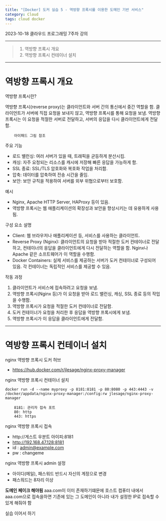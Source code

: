 ```yaml
---
title: "[Docker] 도커 실습 5 - 역방향 프록시를 이용한 도메인 기반 서비스"
category: Cloud
tags: cloud docker 
---
```


2023-10-18 클라우드 프로그래밍 7주차 강의

-----

> 1. 역방향 프록시 개요
> 2. 역방향 프록시 컨테이너 설치

------

# 역방향 프록시 개요

역방향 프록시란?

역방향 프록시(reverse proxy)는 클라이언트와 서버 간의 통신에서 중간 역할을 함. 클라이언트가 서버에 직접 요청을 보내지 않고, 역방향 프록시를 통해 요청을 보냄. 역방향 프록시는 이 요청을 적절한 서버로 전달하고, 서버의 응답을 다시 클라이언트에게 전달함.

        아이패드 그림 참조

주요 기능
- 로드 밸런싱: 여러 서버가 있을 때, 트래픽을 균등하게 분산시킴.
- 캐싱: 자주 요청되는 리소스를 캐시에 저장해 빠른 응답을 가능하게 함.
- SSL 종료: SSL/TLS 암호화와 복호화 작업을 처리함.
- 압축: 데이터를 압축하여 전송 시간을 줄임.
- 보안: 보안 규칙을 적용하여 서버를 외부 위협으로부터 보호함.

예시
- Nginx, Apache HTTP Server, HAProxy 등이 있음.
- 역방향 프록시는 웹 애플리케이션의 확장성과 보안을 향상시키는 데 유용하게 사용됨.

구성 요소 설명
- Client: 웹 브라우저나 애플리케이션 등, 서비스를 사용하는 클라이언트.
- Reverse Proxy (Nginx): 클라이언트의 요청을 받아 적절한 도커 컨테이너로 전달하고, 컨테이너의 응답을 클라이언트에게 다시 전달하는 역할을 함. Nginx나 Apache 같은 소프트웨어가 이 역할을 수행함.
- Docker Containers: 실제 서비스를 제공하는 서버가 도커 컨테이너로 구성되어 있음. 각 컨테이너는 독립적인 서비스를 제공할 수 있음.

작동 과정
1. 클라이언트가 서비스에 접속하려고 요청을 보냄.
2. 역방향 프록시(Nginx 등)가 이 요청을 받아 로드 밸런싱, 캐싱, SSL 종료 등의 작업을 수행함.
3. 역방향 프록시가 요청을 적절한 도커 컨테이너로 전달함.
4. 도커 컨테이너가 요청을 처리한 후 응답을 역방향 프록시에게 보냄.
5. 역방향 프록시가 이 응답을 클라이언트에게 전달함.

-----

# 역방향 프록시 컨테이너 설치

nginx 역방향 프록시 도커 허브
- https://hub.docker.com/r/jlesage/nginx-proxy-manager

nginx 역방향 프록시 컨테이너 설치
```shell
docker run -d --name myproxy -p 8181:8181 -p 80:8080 -p 443:4443 -v /docker/appdata/nginx-proxy-manager:/config:rw jlesage/nginx-proxy-manager
```

        8181: 관리자 접속 포트
        80: http
        443: https

nginx 역방향 프록시 접속
- http://게스트 우분트 아이피:8181
- http://192.168.47.128:8181
- id : admin@example.com
- pw : changeme

nginx 역방향 프록시 admin 설정
- 아이디(메일), 패스워드 반드시 자신의 계정으로 변경
- 패스워드는 8자리 이상

**도메인 페이크 해야됨** aaa.com이 이미 존재하기떄문에 호스트 컴퓨터 내에서 aaa.com으로 접속을하면 기존에 있는 그 도메인이 아니라 내가 설정한 IP로 접속할 수 있게 해줘야 함

실습 이어서 하기
